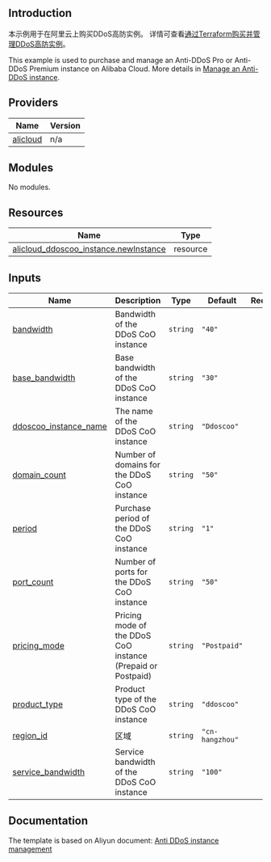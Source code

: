## Introduction

<!-- DOCS_DESCRIPTION_CN -->
本示例用于在阿里云上购买DDoS高防实例。
详情可查看[通过Terraform购买并管理DDoS高防实例](http://help.aliyun.com/document_detail/2527816.htm)。
<!-- DOCS_DESCRIPTION_CN -->

<!-- DOCS_DESCRIPTION_EN -->
This example is used to purchase and manage an Anti-DDoS Pro or Anti-DDoS Premium instance on Alibaba Cloud.
More details in [Manage an Anti-DDoS instance](http://help.aliyun.com/document_detail/2527816.htm).
<!-- DOCS_DESCRIPTION_EN -->

<!-- BEGIN_TF_DOCS -->
## Providers

| Name | Version |
|------|---------|
| <a name="provider_alicloud"></a> [alicloud](#provider\_alicloud) | n/a |

## Modules

No modules.

## Resources

| Name | Type |
|------|------|
| [alicloud_ddoscoo_instance.newInstance](https://registry.terraform.io/providers/aliyun/alicloud/latest/docs/resources/ddoscoo_instance) | resource |

## Inputs

| Name | Description | Type | Default | Required |
|------|-------------|------|---------|:--------:|
| <a name="input_bandwidth"></a> [bandwidth](#input\_bandwidth) | Bandwidth of the DDoS CoO instance | `string` | `"40"` | no |
| <a name="input_base_bandwidth"></a> [base\_bandwidth](#input\_base\_bandwidth) | Base bandwidth of the DDoS CoO instance | `string` | `"30"` | no |
| <a name="input_ddoscoo_instance_name"></a> [ddoscoo\_instance\_name](#input\_ddoscoo\_instance\_name) | The name of the DDoS CoO instance | `string` | `"Ddoscoo"` | no |
| <a name="input_domain_count"></a> [domain\_count](#input\_domain\_count) | Number of domains for the DDoS CoO instance | `string` | `"50"` | no |
| <a name="input_period"></a> [period](#input\_period) | Purchase period of the DDoS CoO instance | `string` | `"1"` | no |
| <a name="input_port_count"></a> [port\_count](#input\_port\_count) | Number of ports for the DDoS CoO instance | `string` | `"50"` | no |
| <a name="input_pricing_mode"></a> [pricing\_mode](#input\_pricing\_mode) | Pricing mode of the DDoS CoO instance (Prepaid or Postpaid) | `string` | `"Postpaid"` | no |
| <a name="input_product_type"></a> [product\_type](#input\_product\_type) | Product type of the DDoS CoO instance | `string` | `"ddoscoo"` | no |
| <a name="input_region_id"></a> [region\_id](#input\_region\_id) | 区域 | `string` | `"cn-hangzhou"` | no |
| <a name="input_service_bandwidth"></a> [service\_bandwidth](#input\_service\_bandwidth) | Service bandwidth of the DDoS CoO instance | `string` | `"100"` | no |
<!-- END_TF_DOCS -->

## Documentation
<!-- docs-link --> 

The template is based on Aliyun document: [Anti DDoS instance management](http://help.aliyun.com/document_detail/2527816.htm) 

<!-- docs-link --> 